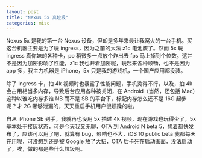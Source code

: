 ```yaml
---
layout: post
title: "Nexus 5x 真垃圾"
categories: misc
---
```


Nexus 5x 是我的第一台 Nexus 设备，但却是多年来最让我窝火的一台手机。买这台机器主要是为了玩 ingress，因为之前的大法 z1c 电池废了。然而 5x 玩 ingress 真你妹的各种卡，po 稍微多一点放个炸出去 fps 马上掉到个位数。这并不是因为加密影响了性能，z1c 我也开着加密呢，玩起来各种顺畅，也不是因为 app 多，我主力机器是 iPhone，5x 只是我的游戏机，一个国产应用都没装。

除了 ingress 卡，拍 4k 视频时也暴露了性能问题，手机烫得不行，以及，拍 4k 会占用相当多内存，导致后台应用各种被关闭，在 Android（当然，还包括 Mac）这种以谁吃内存多谁 NB 而不是 SB 的平台下，标配内存怎么还不是 16G 起步呢？才 2G 哪够泄漏的，天天重启手机用户很烦躁的啦。

自从 iPhone SE 到手，我就再也没用 5x 拍过 4k 视频，现在游戏也玩得少了，5x 基本处于接灰状态，可是今天我又无聊，OTA 到 Android N beta 5，想着都快发布了，应该可以用了吧，就算有 bug，影响也不大，iOS 10 public beta 我都每天在用呢，可没想到还是被 Google 放了大招，OTA 后卡死在启动画面，没法启动了，唉，做的都是些什么垃圾啊。
